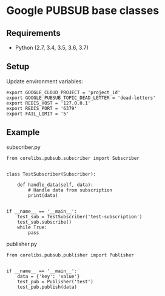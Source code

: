 # Google PUBSUB base classes

## Requirements
- Python (2.7, 3.4, 3.5, 3.6, 3.7)

## Setup
Update environment variables:
```
export GOOGLE_CLOUD_PROJECT = 'project_id'
export GOOGLE_PUBSUB_TOPIC_DEAD_LETTER = 'dead-letters'
export REDIS_HOST = '127.0.0.1'
export REDIS_PORT = '6379'
export FAIL_LIMIT = '5'
```

## Example
subscriber.py
```
from corelibs.pubsub.subscriber import Subscriber


class TestSubscriber(Subscriber):

    def handle_data(self, data):
        # Handle data from subscription
        print(data)


if __name__ == '__main__':
    test_sub = TestSubscriber('test-subscription')
    test_sub.subscribe()
    while True:
        pass
```

publisher.py
```
from corelibs.pubsub.publisher import Publisher


if __name__ == '__main__':
    data = {'key': 'value'}
    test_pub = Publisher('test')
    test_pub.publish(data)
```
